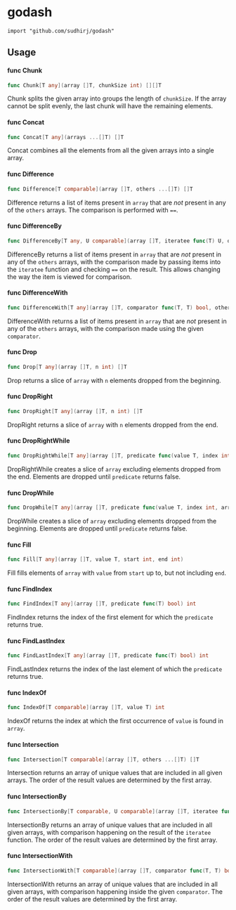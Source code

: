 # godash

    import "github.com/sudhirj/godash"


## Usage

#### func  Chunk

```go
func Chunk[T any](array []T, chunkSize int) [][]T
```
Chunk splits the given array into groups the length of `chunkSize`. If the array
cannot be split evenly, the last chunk will have the remaining elements.

#### func  Concat

```go
func Concat[T any](arrays ...[]T) []T
```
Concat combines all the elements from all the given arrays into a single array.

#### func  Difference

```go
func Difference[T comparable](array []T, others ...[]T) []T
```
Difference returns a list of items present in `array` that are *not* present in
any of the `others` arrays. The comparison is performed with `==`.

#### func  DifferenceBy

```go
func DifferenceBy[T any, U comparable](array []T, iteratee func(T) U, others ...[]T) []T
```
DifferenceBy returns a list of items present in `array` that are *not* present
in any of the `others` arrays, with the comparison made by passing items into
the `iteratee` function and checking `==` on the result. This allows changing
the way the item is viewed for comparison.

#### func  DifferenceWith

```go
func DifferenceWith[T any](array []T, comparator func(T, T) bool, others ...[]T) []T
```
DifferenceWith returns a list of items present in `array` that are *not* present
in any of the `others` arrays, with the comparison made using the given
`comparator`.

#### func  Drop

```go
func Drop[T any](array []T, n int) []T
```
Drop returns a slice of `array` with `n` elements dropped from the beginning.

#### func  DropRight

```go
func DropRight[T any](array []T, n int) []T
```
DropRight returns a slice of `array` with `n` elements dropped from the end.

#### func  DropRightWhile

```go
func DropRightWhile[T any](array []T, predicate func(value T, index int, array []T) bool) []T
```
DropRightWhile creates a slice of `array` excluding elements dropped from the
end. Elements are dropped until `predicate` returns false.

#### func  DropWhile

```go
func DropWhile[T any](array []T, predicate func(value T, index int, array []T) bool) []T
```
DropWhile creates a slice of `array` excluding elements dropped from the
beginning. Elements are dropped until `predicate` returns false.

#### func  Fill

```go
func Fill[T any](array []T, value T, start int, end int)
```
Fill fills elements of `array` with `value` from `start` up to, but not
including `end`.

#### func  FindIndex

```go
func FindIndex[T any](array []T, predicate func(T) bool) int
```
FindIndex returns the index of the first element for which the `predicate`
returns true.

#### func  FindLastIndex

```go
func FindLastIndex[T any](array []T, predicate func(T) bool) int
```
FindLastIndex returns the index of the last element of which the `predicate`
returns true.

#### func  IndexOf

```go
func IndexOf[T comparable](array []T, value T) int
```
IndexOf returns the index at which the first occurrence of `value` is found in
`array`.

#### func  Intersection

```go
func Intersection[T comparable](array []T, others ...[]T) []T
```

Intersection returns an array of unique values that are included in all given
arrays. The order of the result values are determined by the first array.

#### func  IntersectionBy

```go
func IntersectionBy[T comparable, U comparable](array []T, iteratee func(T) U, others ...[]T) []T
```

IntersectionBy returns an array of unique values that are included in all given
arrays, with comparison happening on the result of the `iteratee` function. The
order of the result values are determined by the first array.

#### func  IntersectionWith

```go
func IntersectionWith[T comparable](array []T, comparator func(T, T) bool, others ...[]T) []T
```

IntersectionWith returns an array of unique values that are included in all
given arrays, with comparison happening inside the given `comparator`. The order
of the result values are determined by the first array.
